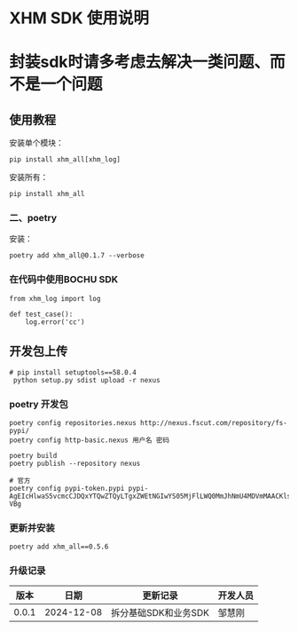 # XHM SDK 使用说明

# 封装sdk时请多考虑去解决一类问题、而不是一个问题

## 使用教程

安装单个模块：

    pip install xhm_all[xhm_log]

安装所有：

    pip install xhm_all

### 二、poetry

安装：

    poetry add xhm_all@0.1.7 --verbose

### 在代码中使用BOCHU SDK

    from xhm_log import log
    
    def test_case():
        log.error('cc')

## 开发包上传

    # pip install setuptools==58.0.4
     python setup.py sdist upload -r nexus

### poetry 开发包

    poetry config repositories.nexus http://nexus.fscut.com/repository/fs-pypi/
    poetry config http-basic.nexus 用户名 密码
 
    poetry build
    poetry publish --repository nexus

    # 官方
    poetry config pypi-token.pypi pypi-AgEIcHlwaS5vcmcCJDQxYTQwZTQyLTgxZWEtNGIwYS05MjFlLWQ0MmJhNmU4MDVmMAACKlszLCIwNzE3NWUwYy05YTA5LTQ3ZmMtOTYxNS0xZjExZjQyMmVhMDEiXQAABiBD0wWVmvQ9Oe0LZ8kAECcXHavYgJ_uyu26juXNps-VBg

### 更新并安装

    poetry add xhm_all==0.5.6

### 升级记录

| 版本    | 日期         | 更新记录          | 开发人员 |
|-------|------------|---------------|------|
| 0.0.1 | 2024-12-08 | 拆分基础SDK和业务SDK | 邹慧刚  |

